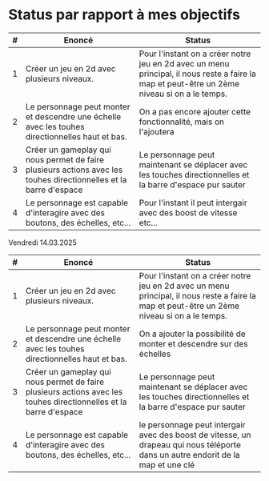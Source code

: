 # Status par rapport à mes objectifs

| # | Enoncé | Status |
|---|---|---|
|1|Créer un jeu en 2d avec plusieurs niveaux.|Pour l'instant on a créer notre jeu en 2d avec un menu principal, il nous reste a faire la map et peut-être un 2ème niveau si on a le temps.|
|2|Le personnage peut monter et descendre une échelle avec les touhes directionnelles haut et bas.|On a pas encore ajouter cette fonctionnalité, mais on l'ajoutera|
|3|Créer un gameplay qui nous permet de faire plusieurs actions avec les touhes directionnelles et la barre d'espace|Le personnage peut maintenant se déplacer avec les touches directionnelles et la barre d'espace pur sauter|
|4|Le personnage est capable d'interagire avec des boutons, des échelles, etc...|Pour l'instant il peut intergair avec des boost de vitesse etc...|


Vendredi 14.03.2025

| # | Enoncé | Status |
|---|---|---|
|1|Créer un jeu en 2d avec plusieurs niveaux.|Pour l'instant on a créer notre jeu en 2d avec un menu principal, il nous reste a faire la map et peut-être un 2ème niveau si on a le temps.|
|2|Le personnage peut monter et descendre une échelle avec les touhes directionnelles haut et bas.|On a ajouter la possibilité de monter et descendre sur des échelles|
|3|Créer un gameplay qui nous permet de faire plusieurs actions avec les touhes directionnelles et la barre d'espace|Le personnage peut maintenant se déplacer avec les touches directionnelles et la barre d'espace pur sauter|
|4|Le personnage est capable d'interagire avec des boutons, des échelles, etc...|le personnage peut intergair avec des boost de vitesse, un drapeau qui nous téléporte dans un autre endorit de la map et une clé|
